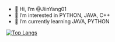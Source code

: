 - 👋 Hi, I’m @JiinYang01
- 👀 I’m interested in PYTHON, JAVA, C++
- 🌱 I’m currently learning JAVA, PYTHON

[![Top Langs](https://github-readme-stats.vercel.app/api/top-langs/?username=JiinYang01)](https://github.com/anuraghazra/github-readme-stats)

<!---
JiinYang01/JiinYang01 is a ✨ special ✨ repository because its `README.md` (this file) appears on your GitHub profile.
You can click the Preview link to take a look at your changes.
--->
